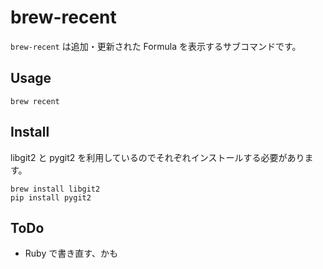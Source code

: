 # brew-recent

`brew-recent` は追加・更新された Formula を表示するサブコマンドです。

## Usage

    brew recent

## Install

libgit2 と pygit2 を利用しているのでそれぞれインストールする必要があります。

    brew install libgit2
    pip install pygit2

## ToDo

- Ruby で書き直す、かも
